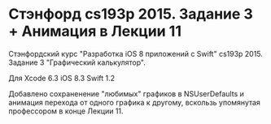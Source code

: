 # Стэнфорд cs193p 2015. Задание 3 + Анимация в Лекции 11

Cтэнфордский курс "Разработка iOS 8 приложений с Swift" cs193p 2015. Задание 3 "Графический калькулятор".

Для Xcode 6.3 iOS 8.3 Swift 1.2

Добавлено сохраненение "любимых" графиков в NSUserDefaults и анимация перехода от одного графика к другому, вскользь упомянутая профессором в конце Лекции 11.
